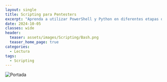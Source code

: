 ```yaml
---
layout: single
title: Scripting para Pentesters
excerpt: "Aprenda a utilizar PowerShell y Python en diferentes etapas de una prueba de penetración y lleve sus conocimientos de pentesting al siguiente nivel."
date: 2024-10-05
classes: wide
header:
  teaser: assets/images/Scripting/Bash.png
  teaser_home_page: true
categories:
  - Lectura
tags:
  - Scripting
---
```


![Portada](https://tryhackme.4kiing.net/assets/images/Scripting/Portada.jpg)


